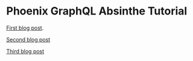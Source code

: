 # Phoenix GraphQL Absinthe Tutorial

[First blog post](https://ryanswapp.com/2016/11/29/phoenix-graphql-tutorial-with-absinthe/).

[Second blog post](https://ryanswapp.com/2016/12/03/phoenix-graphql-tutorial-with-phoenix-add-crud-using-mutations/)

[Third blog post](https://ryanswapp.com/2016/12/06/phoenix-graphql-tutorial-with-absinthe-authentication-with-guardian/)
